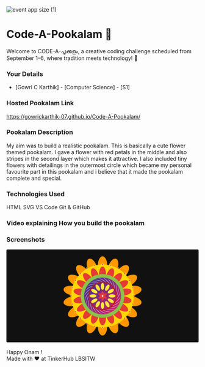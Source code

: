 <img width="1920" height="1080" alt="event app size (1)" src="https://github.com/user-attachments/assets/9c18c1de-1249-41ca-9561-1bc003606551" />

# Code-A-Pookalam 🌸
Welcome to CODE-A-പൂക്കളം, a creative coding challenge scheduled from September 1–6, where tradition meets technology! 🌼


### Your Details
- [Gowri C Karthik] - [Computer Science] - [S1]



### Hosted Pookalam Link
https://gowrickarthik-07.github.io/Code-A-Pookalam/


### Pookalam Description
My aim was to build a realistic pookalam. This is basically a cute flower themed pookalam. I gave a flower with red petals in the middle and also stripes in the second layer which makes it attractive. I also included tiny flowers  with detailings  in the outermost circle which became my personal favourite part in this pookalam and i believe that it made the pookalam complete and special. 



### Technologies Used 
HTML
SVG
VS Code
Git & GitHub

### Video explaining How you build the pookalam



### Screenshots
![alt text](screenshot-1.png)


Happy Onam ! <br>
Made with ❤️ at TinkerHub LBSITW


